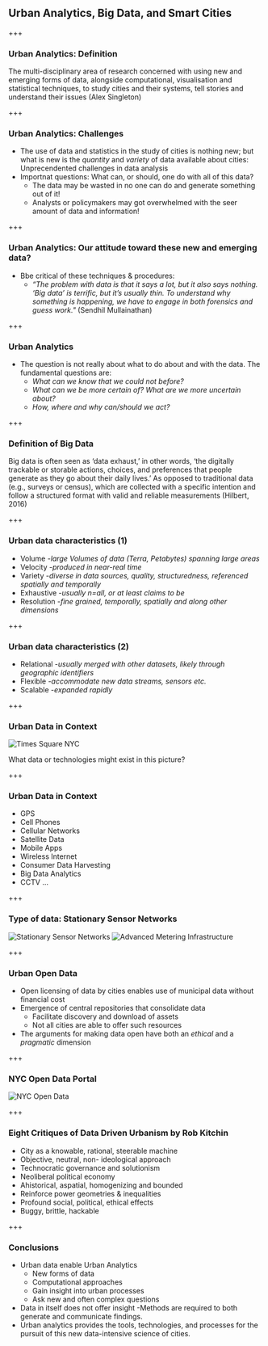 ## Urban Analytics, Big Data, and Smart Cities

+++
### Urban Analytics: Definition
The multi-disciplinary area of research concerned with using new and emerging forms of data, alongside computational, visualisation and statistical techniques, to study cities and their systems, tell stories and understand their issues (Alex Singleton)

+++ 
### Urban Analytics: Challenges
- The use of data and statistics in the study of cities is nothing new; but what is new is the *quantity* and *variety* of data available about cities: Unprecendented challenges in data analysis
- Importnat questions: What can, or should, one do with all of this data?
    - The data may be wasted in no one can do and generate something out of it!
    - Analysts or policymakers may got overwhelmed with the seer amount of data and information! 

+++ 
### Urban Analytics: Our attitude toward these new and emerging data?
- Bbe critical of these techniques & procedures: 
    - *“The problem with data is that it says a lot, but it also says nothing. ‘Big data’ is terrific, but it’s usually thin. To understand why something is happening, we have to engage in both forensics and guess work."* (Sendhil Mullainathan)

+++ 
### Urban Analytics
- The question is not really about what to do about and with the data. The fundamental questions are:
    - *What can we know that we could not before?*
    - *What can we be more certain of? What are we more uncertain about?*
    - *How, where and why can/should we act?*

+++
### Definition of Big Data
Big data is often seen as ‘data exhaust,’ in other words, ‘the digitally trackable or storable actions, choices, and preferences that people generate as they go about their daily lives.’ As opposed to traditional data (e.g., surveys or census), which are collected with a specific intention and follow a structured format with valid and reliable measurements (Hilbert, 2016)

+++
### Urban data characteristics (1)

- Volume -*large Volumes of data (Terra, Petabytes) spanning large areas*
- Velocity -*produced in near-real time*
- Variety -*diverse in data sources, quality, structuredness, referenced spatially and temporally*
- Exhaustive -*usually n=all, or at least claims to be*
- Resolution -*fine grained, temporally, spatially and along other dimensions*

+++
### Urban data characteristics (2)
- Relational -*usually merged with other datasets, likely through geographic identifiers*
- Flexible -*accommodate new data streams, sensors etc.*
- Scalable -*expanded rapidly*

+++
### Urban Data in Context
![Times Square NYC](assets/img/Custom_Picture1_Times_Square.png)

What data or technologies might exist in this picture?


+++
### Urban Data in Context
- GPS
- Cell Phones
- Cellular Networks
- Satellite Data
- Mobile Apps
- Wireless Internet
- Consumer Data Harvesting
- Big Data Analytics
- CCTV
…

+++
### Type of data: Stationary Sensor Networks
![Stationary Sensor Networks](assets/img/chicagoarrayofthings.jpg)
![Advanced Metering Infrastructure](assets/img/induction_loop.gif)


+++
### Urban Open Data
- Open licensing of data by cities enables use of municipal data without financial cost
- Emergence of central repositories that consolidate data 
    - Facilitate discovery and download of assets
    - Not all cities are able to offer such resources 
- The arguments for making data open have both an *ethical* and a *pragmatic* dimension 

+++
### NYC Open Data Portal
![NYC Open Data](assets/img/Custom_Picture2_NYC_Socrata.png)

+++
### Eight Critiques of Data Driven Urbanism by Rob Kitchin
- City as a knowable, rational, steerable machine
- Objective, neutral, non- ideological approach
- Technocratic governance and solutionism
- Neoliberal political economy
- Ahistorical, aspatial, homogenizing and bounded
- Reinforce power geometries & inequalities
- Profound social, political, ethical effects
- Buggy, brittle, hackable

+++
### Conclusions
- Urban data enable Urban Analytics
    - New forms of data 
    - Computational approaches 
    - Gain insight into urban processes
    - Ask new and often complex questions
- Data in itself does not offer insight
    -Methods are required to both generate and communicate findings. 
- Urban analytics provides the tools, technologies, and processes for the pursuit of this new data-intensive science of cities. 

